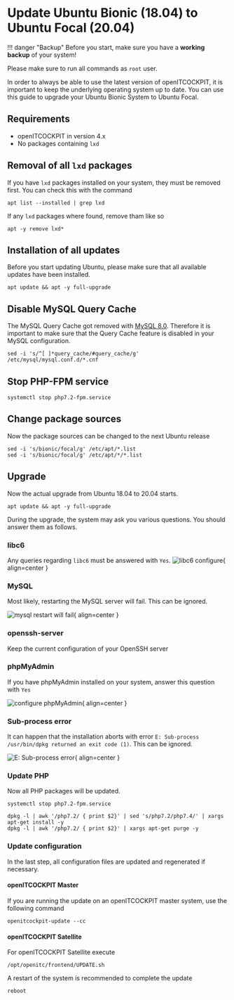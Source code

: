 # Update Ubuntu Bionic (18.04) to Ubuntu Focal (20.04)

!!! danger "Backup"
    Before you start, make sure you have a **working backup** of your system!

Please make sure to run all commands as `root` user.

In order to always be able to use the latest version of openITCOCKPIT, it is important to keep the underlying operating system up to date.
You can use this guide to upgrade your Ubuntu Bionic System to Ubuntu Focal.

##  Requirements
 -  openITCOCKPIT in version 4.x
 -  No packages containing `lxd`


## Removal of all `lxd` packages
If you have `lxd` packages installed on your system, they must be removed first. You can check this with the command
```
apt list --installed | grep lxd
```

If any `lxd` packages where found, remove tham like so
```
apt -y remove lxd*
```

## Installation of all updates
Before you start updating Ubuntu, please make sure that all available updates have been installed.

```
apt update && apt -y full-upgrade
```

## Disable MySQL Query Cache
The MySQL Query Cache got removed with [MySQL 8.0](https://dev.mysql.com/blog-archive/mysql-8-0-retiring-support-for-the-query-cache/).
Therefore it is important to make sure that the Query Cache feature is disabled in your MySQL configuration.
```
sed -i 's/^[ ]*query_cache/#query_cache/g' /etc/mysql/mysql.conf.d/*.cnf
```

## Stop PHP-FPM service
```
systemctl stop php7.2-fpm.service
```

## Change package sources
Now the package sources can be changed to the next Ubuntu release
```
sed -i 's/bionic/focal/g' /etc/apt/*.list
sed -i 's/bionic/focal/g' /etc/apt/*/*.list
```

## Upgrade
Now the actual upgrade from Ubuntu 18.04 to 20.04 starts.
```
apt update && apt -y full-upgrade
```

During the upgrade, the system may ask you various questions. You should answer them as follows.

### libc6
Any queries regarding `libc6` must be answered with `Yes`.
![libc6 configure](/images/updates/ubuntu-bionic/libc6.png){ align=center }

### MySQL
Most likely, restarting the MySQL server will fail. This can be ignored.

![mysql restart will fail](/images/updates/ubuntu-bionic/mysql.png){ align=center }

### openssh-server
Keep the current configuration of your OpenSSH server

### phpMyAdmin
If you have phpMyAdmin installed on your system, answer this question with `Yes`

![configure phpMyAdmin](/images/updates/ubuntu-bionic/mysql.png){ align=center }

### Sub-process error
It can happen that the installation aborts with error `E: Sub-process /usr/bin/dpkg returned an exit code (1)`.
This can be ignored.

![E: Sub-process error](/images/updates/ubuntu-bionic/fehler.png){ align=center }

### Update PHP
Now all PHP packages will be updated.
```
systemctl stop php7.2-fpm.service
```

```
dpkg -l | awk '/php7.2/ { print $2}' | sed 's/php7.2/php7.4/' | xargs apt-get install -y
dpkg -l | awk '/php7.2/ { print $2}' | xargs apt-get purge -y
```

### Update configuration
In the last step, all configuration files are updated and regenerated if necessary.

#### openITCOCKPIT Master
If you are running the update on an openITCOCKPIT master system, use the following command
```
openitcockpit-update --cc
```

#### openITCOCKPIT Satellite
For openITCOCKPIT Satellite execute
```
/opt/openitc/frontend/UPDATE.sh
```

A restart of the system is recommended to complete the update
```
reboot
```
